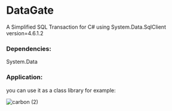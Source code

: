 # DataGate

A Simplified SQL Transaction for C# using System.Data.SqlClient version=4.6.1.2

### Dependencies:
System.Data

### Application:
you can use it as a class library for example:

![carbon (2)](https://user-images.githubusercontent.com/42990222/112097583-dbaeef80-8bd2-11eb-9861-d812681caeee.png)
